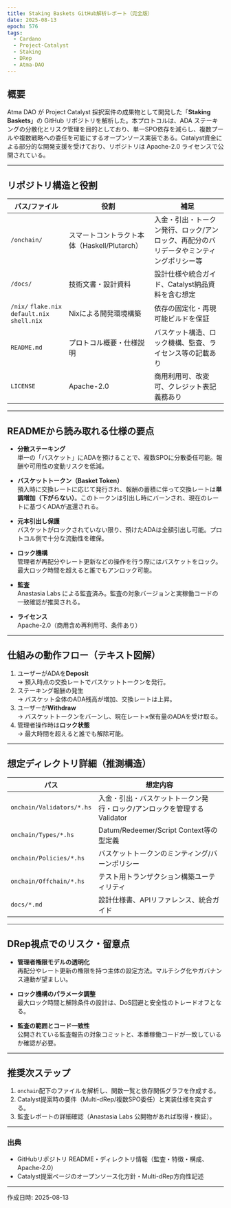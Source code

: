 ```yaml
---
title: Staking Baskets GitHub解析レポート（完全版）
date: 2025-08-13
epoch: 576
tags:
  - Cardano
  - Project-Catalyst
  - Staking
  - DRep
  - Atma-DAO
---
```


## 概要
Atma DAO が Project Catalyst 採択案件の成果物として開発した「**Staking Baskets**」の GitHub リポジトリを解析した。本プロトコルは、ADA ステーキングの分散化とリスク管理を目的としており、単一SPO依存を減らし、複数プールや複数戦略への委任を可能にするオープンソース実装である。Catalyst資金による部分的な開発支援を受けており、リポジトリは Apache-2.0 ライセンスで公開されている。

---

## リポジトリ構造と役割

| パス/ファイル | 役割 | 補足 |
|---|---|---|
| `/onchain/` | スマートコントラクト本体（Haskell/Plutarch） | 入金・引出・トークン発行、ロック/アンロック、再配分のバリデータやミンティングポリシー等 |
| `/docs/` | 技術文書・設計資料 | 設計仕様や統合ガイド、Catalyst納品資料を含む想定 |
| `/nix/` `flake.nix` `default.nix` `shell.nix` | Nixによる開発環境構築 | 依存の固定化・再現可能ビルドを保証 |
| `README.md` | プロトコル概要・仕様説明 | バスケット構造、ロック機構、監査、ライセンス等の記載あり |
| `LICENSE` | Apache-2.0 | 商用利用可、改変可、クレジット表記義務あり |

---

## READMEから読み取れる仕様の要点

- **分散ステーキング**  
  単一の「バスケット」にADAを預けることで、複数SPOに分散委任可能。報酬や可用性の変動リスクを低減。

- **バスケットトークン（Basket Token）**  
  預入時に交換レートに応じて発行され、報酬の蓄積に伴って交換レートは**単調増加（下がらない）**。このトークンは引出し時にバーンされ、現在のレートに基づくADAが返還される。

- **元本引出し保護**  
  バスケットがロックされていない限り、預けたADAは全額引出し可能。プロトコル側で十分な流動性を確保。

- **ロック機構**  
  管理者が再配分やレート更新などの操作を行う際にはバスケットをロック。最大ロック時間を超えると誰でもアンロック可能。

- **監査**  
  Anastasia Labs による監査済み。監査の対象バージョンと実稼働コードの一致確認が推奨される。

- **ライセンス**  
  Apache-2.0（商用含め再利用可、条件あり）

---

## 仕組みの動作フロー（テキスト図解）

1. ユーザーがADAを**Deposit**  
   → 預入時点の交換レートでバスケットトークンを発行。
2. ステーキング報酬の発生  
   → バスケット全体のADA残高が増加、交換レートは上昇。
3. ユーザーが**Withdraw**  
   → バスケットトークンをバーンし、現在レート×保有量のADAを受け取る。
4. 管理者操作時は**ロック状態**  
   → 最大時間を超えると誰でも解除可能。

---

## 想定ディレクトリ詳細（推測構造）

| パス | 想定内容 |
|---|---|
| `onchain/Validators/*.hs` | 入金・引出・バスケットトークン発行・ロック/アンロックを管理するValidator |
| `onchain/Types/*.hs` | Datum/Redeemer/Script Context等の型定義 |
| `onchain/Policies/*.hs` | バスケットトークンのミンティング/バーンポリシー |
| `onchain/Offchain/*.hs` | テスト用トランザクション構築ユーティリティ |
| `docs/*.md` | 設計仕様書、APIリファレンス、統合ガイド |

---

## DRep視点でのリスク・留意点

- **管理者権限モデルの透明化**  
  再配分やレート更新の権限を持つ主体の設定方法。マルチシグ化やガバナンス連動が望ましい。

- **ロック機構のパラメータ調整**  
  最大ロック時間と解除条件の設計は、DoS回避と安全性のトレードオフとなる。

- **監査の範囲とコード一致性**  
  公開されている監査報告の対象コミットと、本番稼働コードが一致しているか確認が必要。

---

## 推奨次ステップ

1. `onchain`配下のファイルを解析し、関数一覧と依存関係グラフを作成する。  
2. Catalyst提案時の要件（Multi-dRep/複数SPO委任）と実装仕様を突合する。  
3. 監査レポートの詳細確認（Anastasia Labs 公開物があれば取得・検証）。  

---

### 出典
- GitHubリポジトリ README・ディレクトリ情報（監査・特徴・構成、Apache-2.0）
- Catalyst提案ページのオープンソース化方針・Multi-dRep方向性記述


---

作成日時: 2025-08-13
